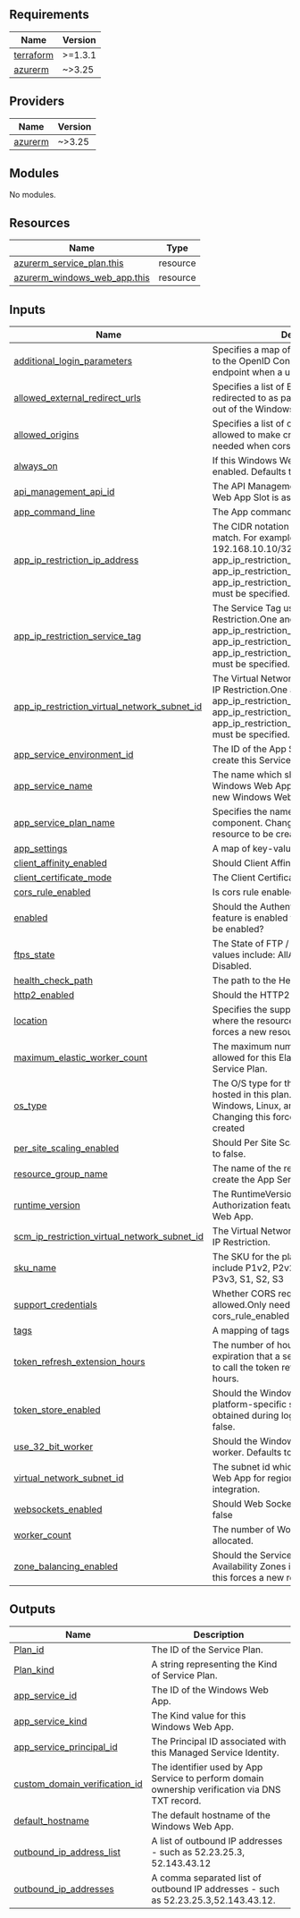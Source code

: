 <!-- BEGIN_TF_DOCS -->
## Requirements

| Name | Version |
|------|---------|
| <a name="requirement_terraform"></a> [terraform](#requirement\_terraform) | >=1.3.1 |
| <a name="requirement_azurerm"></a> [azurerm](#requirement\_azurerm) | ~>3.25 |

## Providers

| Name | Version |
|------|---------|
| <a name="provider_azurerm"></a> [azurerm](#provider\_azurerm) | ~>3.25 |

## Modules

No modules.

## Resources

| Name | Type |
|------|------|
| [azurerm_service_plan.this](https://registry.terraform.io/providers/hashicorp/azurerm/latest/docs/resources/service_plan) | resource |
| [azurerm_windows_web_app.this](https://registry.terraform.io/providers/hashicorp/azurerm/latest/docs/resources/windows_web_app) | resource |

## Inputs

| Name | Description | Type | Default | Required |
|------|-------------|------|---------|:--------:|
| <a name="input_additional_login_parameters"></a> [additional\_login\_parameters](#input\_additional\_login\_parameters) | Specifies a map of login Parameters to send to the OpenID Connect authorization endpoint when a user logs in. | `any` | `null` | no |
| <a name="input_allowed_external_redirect_urls"></a> [allowed\_external\_redirect\_urls](#input\_allowed\_external\_redirect\_urls) | Specifies a list of External URLs that can be redirected to as part of logging in or logging out of the Windows Web App. | `any` | `null` | no |
| <a name="input_allowed_origins"></a> [allowed\_origins](#input\_allowed\_origins) | Specifies a list of origins that should be allowed to make cross-origin calls.Only needed when cors\_rule\_enabled is `true` | `list(string)` | n/a | yes |
| <a name="input_always_on"></a> [always\_on](#input\_always\_on) | If this Windows Web App is Always On enabled. Defaults to true. | `bool` | `true` | no |
| <a name="input_api_management_api_id"></a> [api\_management\_api\_id](#input\_api\_management\_api\_id) | The API Management API ID this Windows Web App Slot is associated with. | `any` | `null` | no |
| <a name="input_app_command_line"></a> [app\_command\_line](#input\_app\_command\_line) | The App command line to launch. | `any` | `null` | no |
| <a name="input_app_ip_restriction_ip_address"></a> [app\_ip\_restriction\_ip\_address](#input\_app\_ip\_restriction\_ip\_address) | The CIDR notation of the IP or IP Range to match. For example: 192.0.0.0/24 or 192.168.10.10/32.One and only one of app\_ip\_restriction\_ip\_address, app\_ip\_restriction\_service\_tag or app\_ip\_restriction\_virtual\_network\_subnet\_id must be specified. | `string` | `""` | no |
| <a name="input_app_ip_restriction_service_tag"></a> [app\_ip\_restriction\_service\_tag](#input\_app\_ip\_restriction\_service\_tag) | The Service Tag used for app IP Restriction.One and only one of app\_ip\_restriction\_ip\_address, app\_ip\_restriction\_service\_tag or app\_ip\_restriction\_virtual\_network\_subnet\_id must be specified. | `string` | `""` | no |
| <a name="input_app_ip_restriction_virtual_network_subnet_id"></a> [app\_ip\_restriction\_virtual\_network\_subnet\_id](#input\_app\_ip\_restriction\_virtual\_network\_subnet\_id) | The Virtual Network Subnet ID used for app IP Restriction.One and only one of app\_ip\_restriction\_ip\_address, app\_ip\_restriction\_service\_tag or app\_ip\_restriction\_virtual\_network\_subnet\_id must be specified. | `string` | n/a | yes |
| <a name="input_app_service_environment_id"></a> [app\_service\_environment\_id](#input\_app\_service\_environment\_id) | The ID of the App Service Environment to create this Service Plan in. | `any` | `null` | no |
| <a name="input_app_service_name"></a> [app\_service\_name](#input\_app\_service\_name) | The name which should be used for this Windows Web App. Changing this forces a new Windows Web App to be created. | `string` | n/a | yes |
| <a name="input_app_service_plan_name"></a> [app\_service\_plan\_name](#input\_app\_service\_plan\_name) | Specifies the name of the App Service Plan component. Changing this forces a new resource to be created. | `string` | n/a | yes |
| <a name="input_app_settings"></a> [app\_settings](#input\_app\_settings) | A map of key-value pairs of App Settings. | `any` | `null` | no |
| <a name="input_client_affinity_enabled"></a> [client\_affinity\_enabled](#input\_client\_affinity\_enabled) | Should Client Affinity be enabled? | `bool` | `false` | no |
| <a name="input_client_certificate_mode"></a> [client\_certificate\_mode](#input\_client\_certificate\_mode) | The Client Certificate mode | `string` | `"Optional"` | no |
| <a name="input_cors_rule_enabled"></a> [cors\_rule\_enabled](#input\_cors\_rule\_enabled) | Is cors rule enabled? | `bool` | `false` | no |
| <a name="input_enabled"></a> [enabled](#input\_enabled) | Should the Authentication / Authorization feature is enabled for the Windows Web App be enabled? | `bool` | `true` | no |
| <a name="input_ftps_state"></a> [ftps\_state](#input\_ftps\_state) | The State of FTP / FTPS service. Possible values include: AllAllowed, FtpsOnly, Disabled. | `string` | `"Disabled"` | no |
| <a name="input_health_check_path"></a> [health\_check\_path](#input\_health\_check\_path) | The path to the Health Check. | `string` | `null` | no |
| <a name="input_http2_enabled"></a> [http2\_enabled](#input\_http2\_enabled) | Should the HTTP2 be enabled? | `bool` | `true` | no |
| <a name="input_location"></a> [location](#input\_location) | Specifies the supported Azure location where the resource exists. Changing this forces a new resource to be created. | `string` | n/a | yes |
| <a name="input_maximum_elastic_worker_count"></a> [maximum\_elastic\_worker\_count](#input\_maximum\_elastic\_worker\_count) | The maximum number of total workers allowed for this ElasticScaleEnabled App Service Plan. | `number` | `null` | no |
| <a name="input_os_type"></a> [os\_type](#input\_os\_type) | The O/S type for the App Services to be hosted in this plan. Possible values include Windows, Linux, and WindowsContainer. Changing this forces a new resource to be created | `string` | n/a | yes |
| <a name="input_per_site_scaling_enabled"></a> [per\_site\_scaling\_enabled](#input\_per\_site\_scaling\_enabled) | Should Per Site Scaling be enabled. Defaults to false. | `bool` | `false` | no |
| <a name="input_resource_group_name"></a> [resource\_group\_name](#input\_resource\_group\_name) | The name of the resource group in which to create the App Service. | `string` | n/a | yes |
| <a name="input_runtime_version"></a> [runtime\_version](#input\_runtime\_version) | The RuntimeVersion of the Authentication / Authorization feature in use for the Windows Web App. | `any` | `null` | no |
| <a name="input_scm_ip_restriction_virtual_network_subnet_id"></a> [scm\_ip\_restriction\_virtual\_network\_subnet\_id](#input\_scm\_ip\_restriction\_virtual\_network\_subnet\_id) | The Virtual Network Subnet ID used for scm IP Restriction. | `string` | n/a | yes |
| <a name="input_sku_name"></a> [sku\_name](#input\_sku\_name) | The SKU for the plan. Possible values include P1v2, P2v2, P3v2, P1v3, P2v3, P3v3, S1, S2, S3 | `string` | n/a | yes |
| <a name="input_support_credentials"></a> [support\_credentials](#input\_support\_credentials) | Whether CORS requests with credentials are allowed.Only needed when cors\_rule\_enabled is `true` | `bool` | `false` | no |
| <a name="input_tags"></a> [tags](#input\_tags) | A mapping of tags to assign to the resource. | `map(any)` | `null` | no |
| <a name="input_token_refresh_extension_hours"></a> [token\_refresh\_extension\_hours](#input\_token\_refresh\_extension\_hours) | The number of hours after session token expiration that a session token can be used to call the token refresh API. Defaults to 72 hours. | `number` | `72` | no |
| <a name="input_token_store_enabled"></a> [token\_store\_enabled](#input\_token\_store\_enabled) | Should the Windows Web App durably store platform-specific security tokens that are obtained during login flows? Defaults to false. | `bool` | `false` | no |
| <a name="input_use_32_bit_worker"></a> [use\_32\_bit\_worker](#input\_use\_32\_bit\_worker) | Should the Windows Web App use a 32-bit worker. Defaults to true. | `bool` | `true` | no |
| <a name="input_virtual_network_subnet_id"></a> [virtual\_network\_subnet\_id](#input\_virtual\_network\_subnet\_id) | The subnet id which will be used by this Web App for regional virtual network integration. | `string` | n/a | yes |
| <a name="input_websockets_enabled"></a> [websockets\_enabled](#input\_websockets\_enabled) | Should Web Sockets be enabled. Defaults to false | `bool` | `false` | no |
| <a name="input_worker_count"></a> [worker\_count](#input\_worker\_count) | The number of Workers (instances) to be allocated. | `number` | `2` | no |
| <a name="input_zone_balancing_enabled"></a> [zone\_balancing\_enabled](#input\_zone\_balancing\_enabled) | Should the Service Plan balance across Availability Zones in the region. Changing this forces a new resource to be created. | `bool` | `false` | no |

## Outputs

| Name | Description |
|------|-------------|
| <a name="output_Plan_id"></a> [Plan\_id](#output\_Plan\_id) | The ID of the Service Plan. |
| <a name="output_Plan_kind"></a> [Plan\_kind](#output\_Plan\_kind) | A string representing the Kind of Service Plan. |
| <a name="output_app_service_id"></a> [app\_service\_id](#output\_app\_service\_id) | The ID of the Windows Web App. |
| <a name="output_app_service_kind"></a> [app\_service\_kind](#output\_app\_service\_kind) | The Kind value for this Windows Web App. |
| <a name="output_app_service_principal_id"></a> [app\_service\_principal\_id](#output\_app\_service\_principal\_id) | The Principal ID associated with this Managed Service Identity. |
| <a name="output_custom_domain_verification_id"></a> [custom\_domain\_verification\_id](#output\_custom\_domain\_verification\_id) | The identifier used by App Service to perform domain ownership verification via DNS TXT record. |
| <a name="output_default_hostname"></a> [default\_hostname](#output\_default\_hostname) | The default hostname of the Windows Web App. |
| <a name="output_outbound_ip_address_list"></a> [outbound\_ip\_address\_list](#output\_outbound\_ip\_address\_list) | A list of outbound IP addresses - such as 52.23.25.3, 52.143.43.12 |
| <a name="output_outbound_ip_addresses"></a> [outbound\_ip\_addresses](#output\_outbound\_ip\_addresses) | A comma separated list of outbound IP addresses - such as 52.23.25.3,52.143.43.12. |
<!-- END_TF_DOCS -->